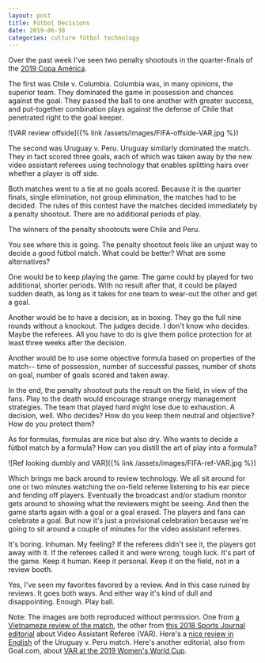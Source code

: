 ```yaml
---
layout: post
title: Fútbol Decisions
date: 2019-06-30
categories: culture fútbol technology
---
```

Over the past week I've seen two penalty shootouts in the quarter-finals
of the
[2019 Copa América](https://en.wikipedia.org/wiki/2019_Copa_Am%C3%A9rica).

The first was Chile v. Columbia. Columbia was, in many opinions, the superior
team. They dominated the game in possession and chances against the goal.
They passed the ball to one another with greater success, and put-together
combination plays against the defense of Chile that penetrated right to the
goal keeper.

![VAR review offside]({% link /assets/images/FIFA-offside-VAR.jpg %})

The second was Uruguay v. Peru. Uruguay similarly dominated the match. They
in fact scored three goals, each of which was taken away by the new
video assistant referees using
technology that enables splitting hairs over whether a player is off side.

Both matches went to a tie at no goals scored.
Because it is the quarter finals, single elimination, not group elimination,
the matches had to be decided. The rules of this contest have the matches
decided immediately by a penalty shootout. There are no additional periods
of play.

The winners of the penalty shootouts were Chile and Peru.

You see where this is going. The penalty shootout feels like an unjust way
to decide a good fútbol match. What could be better? What are some alternatives?

One would be to keep playing the game. The game could by played for two
additional, shorter periods. With no result after that, it could be played
sudden death, as long as it takes for one team to wear-out the other and
get a goal.

Another would be to have a decision, as in boxing. They go the full nine rounds
without a knockout. The judges decide. I don't know who decides. Maybe the
referees. All you have to do is give them police protection for at least
three weeks after the decision.

Another would be to use some objective formula based on properties of the
match-- time of possession, number of successful passes, number of shots on
goal, number of goals scored and taken away.

In the end, the penalty shootout puts the result on the field, in view of
the fans. Play to the death would encourage strange energy management
strategies. The team that played hard might lose due to exhaustion.
A decision, well. Who decides? How do you keep them neutral and objective?
How do you protect them?

As for formulas, formulas are nice but also dry. Who wants to decide
a fútbol match by a formula? How can you distill the art of play into a
formula?

![Ref looking dumbly and VAR]({% link /assets/images/FIFA-ref-VAR.jpg %})

Which brings me back around to review technology. We all sit around for one
or two minutes watching the on-field referee listening to his ear piece
and fending off players. Eventually the broadcast and/or stadium monitor
gets around to showing what the reviewers might be seeing. And then the
game starts again with a goal or a goal erased.
The players and fans can celebrate a goal. But now it's just a provisional
celebration because we're going to sit around a couple of minutes for
the video assistant referees.

It's boring. Inhuman. My feeling? If the referees didn't see it, the players
got away with it. If the referees called it and were wrong, tough luck.
It's part of the game. Keep it human. Keep it personal.
Keep it on the field, not in a review booth.

Yes, I've seen my favorites favored by a review.
And in this case ruined by reviews.
It goes both ways. And either way it's kind of dull and disappointing.
Enough. Play ball.

Note: The images are both reproduced without permission.
One from
[a Vietnameze review of the
match](https://nongnghiep.vn/luis-suarez-hoa-toi-do-uruguay-bi-loai-khoi-copa-america-post244373.html),
the other from
[this 2018 Sports Journal
editorial](https://www.sportsjournal.ae/can-var-enhance-refereeing-standards-eliminate-human-errors/)
about Video Assistant Referee (VAR).
Here's a [nice review in
English](https://www.goal.com/en/match/uruguay-v-peru/3gio9y3lh03dti9t2tocq6puy)
of the Uruguay v. Peru match.
Here's another editorial, also from Goal.com, about
[VAR at the 2019 Women's World
Cup](https://www.goal.com/en/news/var-carnage-is-coming-womens-world-cup-a-harbinger-for-new/177zuq87z9job1jzhlvrdigs0t).
